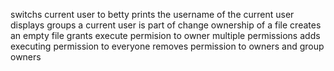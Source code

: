 switchs current user to betty
prints the username of the current user
displays groups a current user is part of
change ownership of a file
creates an empty file
grants execute permision to owner
multiple permissions
adds executing permission to everyone
removes permission to owners and group owners
